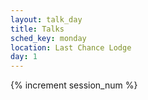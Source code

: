 ```yaml
---
layout: talk_day
title: Talks
sched_key: monday
location: Last Chance Lodge
day: 1
---
```

{% increment session_num %}



